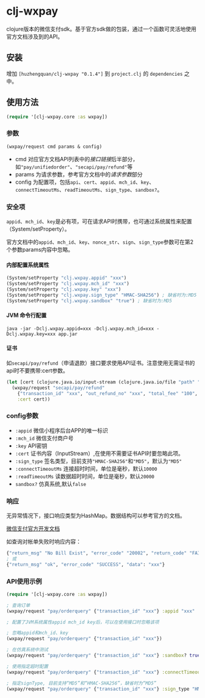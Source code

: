 # clj-wxpay

clojure版本的微信支付sdk。基于官方sdk做的包装，通过一个函数可灵活地使用官方文档涉及到的API。

## 安装

增加 `[huzhengquan/clj-wxpay "0.1.4"]` 到 `project.clj` 的 `dependencies` 之中。

## 使用方法

```clojure
(require '[clj-wxpay.core :as wxpay])
```

### 参数

```clojure
(wxpay/request cmd params & config)
```
- cmd 对应官方文档API列表中的*接口链接*后半部分，如`"pay/unifiedorder"`、`"secapi/pay/refund"`等
- params 为请求参数，参考官方文档中的*请求参数*部分
- config 为配置项，包括`api`、`cert`、`appid`、`mch_id`、`key`、`connectTimeoutMs`、`readTimeoutMs`、`sign_type`、`sandbox?`。

### 安全项

`appid`、`mch_id`、`key`是必有项，可在请求API时携带，也可通过系统属性来配置（System/setProperty）。

官方文档中的`appid`、`mch_id`、`key`、`nonce_str`、`sign`、`sign_type`参数可在第2个参数params内容中忽略。

#### 内部配置系统属性

```clojure
(System/setProperty "clj.wxpay.appid" "xxx")
(System/setProperty "clj.wxpay.mch_id" "xxx")
(System/setProperty "clj.wxpay.key" "xxx")
(System/setProperty "clj.wxpay.sign_type" "HMAC-SHA256") ; 缺省时为:MD5
(System/setProperty "clj.wxpay.sandbox" "true") ; 缺省时为:MD5
```

#### JVM 命令行配置

```shell
java -jar -Dclj.wxpay.appid=xxx -Dclj.wxpay.mch_id=xxx -Dclj.wxpay.key=xxx app.jar
```

#### 证书

如`secapi/pay/refund`（申请退款）接口要求使用API证书。注意使用无需证书的api时不要携带:cert参数。

```clojure
(let [cert (clojure.java.io/input-stream (clojure.java.io/file "path" "apiclient_cert.p12"))]
  (wxpay/request "secapi/pay/refund"
    {"transaction_id" "xxx", "out_refund_no" "xxx", "total_fee" "100", "refund_fee" "100"}
    :cert cert))
```

### config参数

- `:appid` 微信小程序后台APP的唯一标识
- `:mch_id` 微信支付商户号
- `:key` API密钥
- `:cert` 证书内容（InputStream）,在使用不需要证书API时要忽略此项。
- `:sign_type` 签名类型，目前支持`"HMAC-SHA256"`和`"MD5"`，默认为`"MD5"`
- `:connectTimeoutMs` 连接超时时间，单位是毫秒，默认`10000`
- `:readTimeoutMs` 读数据超时时间，单位是毫秒，默认`20000`
- `sandbox?` 仿真系统,默认`false` 

### 响应

无异常情况下，接口响应类型为HashMap。数据结构可以参考官方的文档。

[微信支付官方开发文档](https://pay.weixin.qq.com/wiki/doc/api/index.html)

如查询对帐单失败时响应内容：

```clojure
{"return_msg" "No Bill Exist", "error_code" "20002", "return_code" "FAIL"}
; 或
{"return_msg" "ok", "error_code" "SUCCESS", "data": "xxx"}
```

### API使用示例

```clojure
(require '[clj-wxpay.core :as wxpay])

; 查询订单
(wxpay/request "pay/orderquery" {"transaction_id" "xxx"} :appid "xxx" :mch_id "xxx" :key "xxx")

; 配置了JVM系统属性appid mch_id key后，可以在使用接口时忽略该项

; 忽略appid和mch_id、key
(wxpay/request "pay/orderquery" {"transaction_id" "xxx"})

; 在仿真系统中测试
(wxpay/request "pay/orderquery" {"transaction_id" "xxx"} :sandbox? true)

; 使用指定超时配置
(wxpay/request "pay/orderquery" {"transaction_id" "xxx"} :connectTimeoutMs 1000 :readTimeoutMs 1000)

; 指定signType, 目前支持“MD5”和“HMAC-SHA256”，缺省时为“MD5”
(wxpay/request "pay/orderquery" {"transaction_id" "xxx"} :sign_type "HMAC-SHA256")
```
